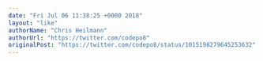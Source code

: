 ```yaml
---
date: "Fri Jul 06 11:38:25 +0000 2018"
layout: "like"
authorName: "Chris Heilmann"
authorUrl: "https://twitter.com/codepo8"
originalPost: "https://twitter.com/codepo8/status/1015198279645253632"
---
```

